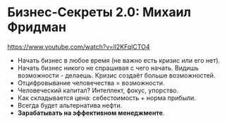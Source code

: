 # Бизнес-Секреты 2.0: Михаил Фридман
https://www.youtube.com/watch?v=ll2KFqlCTO4

+ Начать бизнес в любое время (не важно есть кризис или его нет).
+ Начать бизнес никого не спрашивая с чего начать. Видишь возможности - делаешь. Кризис создаёт больше возможностей.
+ Отцифровывание человечества = возможности.
+ Человеческий капитал? Интеллект, фокус, упорство.
+ Как складывается цена: себестоимость + норма прибыли.
+ Всегда будет альтернатива нефти.
+ __Зарабатывать на эффективном менеджменте__.

